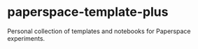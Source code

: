 # paperspace-template-plus

Personal collection of templates and notebooks for Paperspace experiments.
